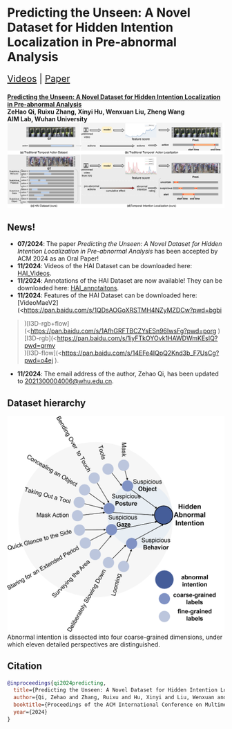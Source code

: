 # Predicting the Unseen: A Novel Dataset for Hidden Intention Localization in Pre-abnormal Analysis

<p style="font-size: 1.5em; font-
weight: bold;">
  <a href="<https://pan.baidu.com/s/1B8Ngg0LGWeeBCrEcE7QoRg?pwd=8slw>">Videos</a> | <a href="<https://dl.acm.org/doi/10.1145/3664647.3681113>">Paper</a>
</p>

**[Predicting the Unseen: A Novel Dataset for Hidden Intention Localization in Pre-abnormal Analysis](<https://dl.acm.org/doi/pdf/10.1145/3664647.3681113>)**  
**ZeHao Qi, Ruixu Zhang, Xinyi Hu, Wenxuan Liu, Zheng Wang**  
**AIM Lab, Wuhan University**
![Example Image](introduction16.png)

## **News!**
- **07/2024**: The paper *Predicting the Unseen: A Novel Dataset for Hidden Intention Localization in Pre-abnormal Analysis* has been accepted by ACM 2024 as an Oral Paper!
- **11/2024**: Videos of the HAI Dataset can be downloaded here: [HAI_Videos](<HAI_Videos下载链接>).
- **11/2024**: Annotations of the HAI Dataset are now available! They can be downloaded here: [HAI_annotaitons](<https://pan.baidu.com/s/1B8Ngg0LGWeeBCrEcE7QoRg?pwd=8slw>).
- **11/2024**: Features of the HAI Dataset can be downloaded here: [VideoMaeV2](<https://pan.baidu.com/s/1QDsAOGoXRSTMH4NZyMZDCw?pwd=bgbi 
>)[I3D-rgb+flow](<https://pan.baidu.com/s/1AfhGRFTBCZYsESn96IwsFg?pwd=porg 
>)[I3D-rgb](<https://pan.baidu.com/s/1iyFTkOYOvk1HAWDWmKEsIQ?pwd=grmv  
>)[I3D-flow](<https://pan.baidu.com/s/14EFe4IQpQ2Knd3b_F7UsCg?pwd=o4ej
>).
- **11/2024**: The email address of the author, Zehao Qi, has been updated to 2021300004006@whu.edu.cn.

## **Dataset hierarchy**
![Example2 Image](labeltree05.png)
Abnormal intention is dissected into four coarse-grained dimensions, under which eleven detailed perspectives are distinguished.

## **Citation**
```bibtex
@inproceedings{qi2024predicting,
  title={Predicting the Unseen: A Novel Dataset for Hidden Intention Localization in Pre-abnormal Analysis},
  author={Qi, Zehao and Zhang, Ruixu and Hu, Xinyi and Liu, Wenxuan and Wang, Zheng},
  booktitle={Proceedings of the ACM International Conference on Multimedia (ACM MM)},
  year={2024}
}
